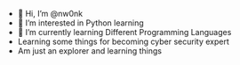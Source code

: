 - 👋 Hi, I’m @nw0nk
- 👀 I’m interested in Python learning
- 🌱 I’m currently learning Different Programming Languages
- Learning some things for becoming cyber security expert
- Am just an explorer and learning things

<!---
nw0nk/nw0nk is a ✨ special ✨ repository because its `README.md` (this file) appears on your GitHub profile.
You can click the Preview link to take a look at your changes.
--->
